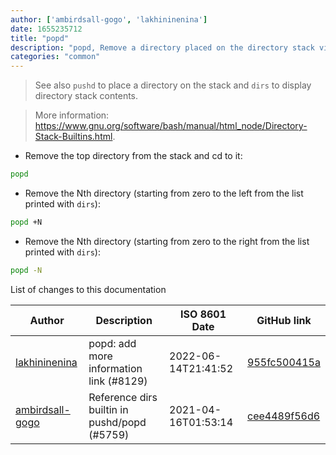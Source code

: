 ```yaml
---
author: ['ambirdsall-gogo', 'lakhininenina']
date: 1655235712
title: "popd"
description: "popd, Remove a directory placed on the directory stack via the pushd shell built-in."
categories: "common"
---
```

> See also `pushd` to place a directory on the stack and `dirs` to display directory stack contents.

> More information: <https://www.gnu.org/software/bash/manual/html_node/Directory-Stack-Builtins.html>.

- Remove the top directory from the stack and cd to it:

```bash
popd
```

- Remove the Nth directory (starting from zero to the left from the list printed with `dirs`):

```bash
popd +N
```

- Remove the Nth directory (starting from zero to the right from the list printed with `dirs`):

```bash
popd -N
```
List of changes to this documentation


Author | Description | ISO 8601 Date | GitHub link
------|-----|-----|-----
[lakhininenina](mailto:99631909+lakhininenina@users.noreply.github.com) | popd: add more information link (#8129) | 2022-06-14T21:41:52 | [955fc500415a](https://github.com/tldr-pages/tldr/commit/955fc500415ae319b08902cfdd28cce2fc47830c)
[ambirdsall-gogo](mailto:61211417+ambirdsall-gogo@users.noreply.github.com) | Reference dirs builtin in pushd/popd (#5759) | 2021-04-16T01:53:14 | [cee4489f56d6](https://github.com/tldr-pages/tldr/commit/cee4489f56d64ee35396d89fb5ebdc12f2120ae9)

